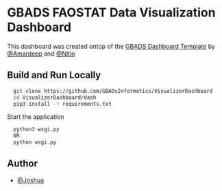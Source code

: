 
# GBADS FAOSTAT Data Visualization Dashboard

This dashboard was created ontop of the [GBADS Dashboard Template](https://github.com/GBADsInformatics/Dashboard_Template) by [@Amardeep](https://github.com/amardeep-1) and [@Nitin](https://github.com/Nitin501)

## Build and Run Locally
```bash
  git clone https://github.com/GBADsInformatics/VisualizerDashboard
  cd VisualizerDashboard/dash
  pip3 install -r requirements.txt
```

Start the application

```bash
  python3 wsgi.py
  OR
  python wsgi.py
```

 
## Author
- [@Joshua](https://github.com/josh894)
  
